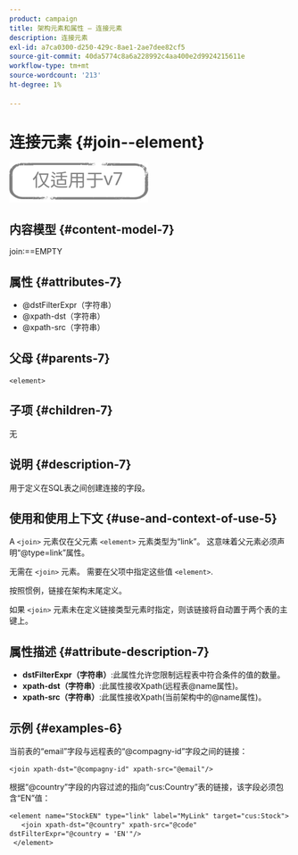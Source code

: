 ```yaml
---
product: campaign
title: 架构元素和属性 — 连接元素
description: 连接元素
exl-id: a7ca0300-d250-429c-8ae1-2ae7dee82cf5
source-git-commit: 40da5774c8a6a228992c4aa400e2d9924215611e
workflow-type: tm+mt
source-wordcount: '213'
ht-degree: 1%

---
```


# 连接元素 {#join--element}

![](../../../assets/v7-only.svg)

## 内容模型 {#content-model-7}

join:==EMPTY

## 属性 {#attributes-7}

* @dstFilterExpr（字符串）
* @xpath-dst（字符串）
* @xpath-src（字符串）

## 父母 {#parents-7}

`<element>`

## 子项 {#children-7}

无

## 说明 {#description-7}

用于定义在SQL表之间创建连接的字段。

## 使用和使用上下文 {#use-and-context-of-use-5}

A `<join>`  元素仅在父元素  `<element>`  元素类型为“link”。 这意味着父元素必须声明“@type=link”属性。

无需在 `<join>`  元素。 需要在父项中指定这些值  `<element>`.

按照惯例，链接在架构末尾定义。

如果 `<join>` 元素未在定义链接类型元素时指定，则该链接将自动置于两个表的主键上。

## 属性描述 {#attribute-description-7}

* **dstFilterExpr（字符串）**:此属性允许您限制远程表中符合条件的值的数量。
* **xpath-dst（字符串）**:此属性接收Xpath(远程表@name属性)。
* **xpath-src（字符串）**:此属性接收Xpath(当前架构中的@name属性)。

## 示例 {#examples-6}

当前表的“email”字段与远程表的“@compagny-id”字段之间的链接：

```
<join xpath-dst="@compagny-id" xpath-src="@email"/>
```

根据“@country”字段的内容过滤的指向“cus:Country”表的链接，该字段必须包含“EN”值：

```
<element name="StockEN" type="link" label="MyLink" target="cus:Stock">
   <join xpath-dst="@country" xpath-src="@code" dstFilterExpr="@country = 'EN'"/>
 </element>
```
